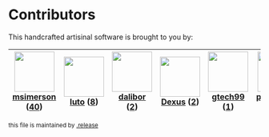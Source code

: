 # Contributors

This handcrafted artisinal software is brought to you by:

| <img height="80" src="https://avatars.githubusercontent.com/u/261635?v=4"><br><a href="https://github.com/msimerson">msimerson</a> (<a href="https://github.com/haraka/haraka-plugin-access/commits?author=msimerson">40</a>) | <img height="80" src="https://avatars.githubusercontent.com/u/2158203?v=4"><br><a href="https://github.com/luto">luto</a> (<a href="https://github.com/haraka/haraka-plugin-access/commits?author=luto">8</a>) | <img height="80" src="https://avatars.githubusercontent.com/u/48384?v=4"><br><a href="https://github.com/dalibor">dalibor</a> (<a href="https://github.com/haraka/haraka-plugin-access/commits?author=dalibor">2</a>) | <img height="80" src="https://avatars.githubusercontent.com/u/1674289?v=4"><br><a href="https://github.com/Dexus">Dexus</a> (<a href="https://github.com/haraka/haraka-plugin-access/commits?author=Dexus">2</a>) | <img height="80" src="https://avatars.githubusercontent.com/u/15035337?v=4"><br><a href="https://github.com/gtech99">gtech99</a> (<a href="https://github.com/haraka/haraka-plugin-access/commits?author=gtech99">1</a>) | <img height="80" src="https://avatars.githubusercontent.com/u/83369329?v=4"><br><a href="https://github.com/polarismail">polarismail</a> (<a href="https://github.com/haraka/haraka-plugin-access/commits?author=polarismail">1</a>) |
| :---------------------------------------------------------------------------------------------------------------------------------------------------------------------------------------------------------------------------: | :------------------------------------------------------------------------------------------------------------------------------------------------------------------------------------------------------------: | :-------------------------------------------------------------------------------------------------------------------------------------------------------------------------------------------------------------------: | :---------------------------------------------------------------------------------------------------------------------------------------------------------------------------------------------------------------: | :----------------------------------------------------------------------------------------------------------------------------------------------------------------------------------------------------------------------: | :----------------------------------------------------------------------------------------------------------------------------------------------------------------------------------------------------------------------------------: |

<sub>this file is maintained by [.release](https://github.com/msimerson/.release)</sub>
